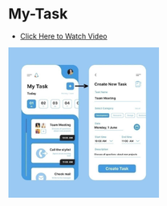 # My-Task
- [Click Here to Watch Video](https://youtube.com/shorts/eRi_t-EKH1I)
<img src="screenshot.jpeg" height="300em" href = "https://youtube.com/shorts/eRi_t-EKH1I" />

